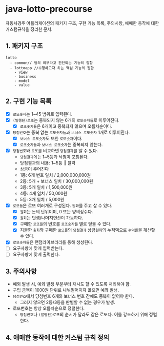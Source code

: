 # java-lotto-precourse

자동차경주 어플리케이션의 패키지 구조, 구현 기능 목록, 주의사항, 애매한 동작에 대한 커스텀규칙을 정리한 문서.

## 1. 패키지 구조

```
lotto
  - common// 앱의 외부라고 판단되는 기능의 집합
  - lottoapp //수행하고자 하는 핵심 기능의 집합 
    - view
    - business
    - model
    - value
```

## 2. 구현 기능 목록

- [x] `로또숫자`는 1~45 범위로 입력된다.
- [x] `(발행된)로또`는 중복되지 않는 6개의 `로또숫자들`로 이루어진다.
    - [x] `로또숫자들`은 6개이고 중복되지 않으며 오름차순이다.
- [x] `당첨번호`는 중복 없는 `로또숫자들`과 `보너스 로또숫자` 1개로 이루어진다.
    - [x] `보너스 로또숫자`도 또한 `로또숫자`이다.
    - [x] `로또숫자들`과 `보너스 로또숫자`는 중복되지 않는다.
- [x] `당첨번호`와 `로또`를 비교하면 `당첨결과`를 알 수 있다.
    - `당첨결과`에는 1~5등과 낙첨이 포함된다.
    - 당첨결과의 내용: 1~5등 || 탈락
    - 상금이 주어진다
    - 1등: 6개 번호 일치 / 2,000,000,000원
    - 2등: 5개 + 보너스 일치 / 30,000,000원
    - 3등: 5개 일치 / 1,500,000원
    - 4등: 4개 일치 / 50,000원
    - 5등: 3개 일치 / 5,000원
- [x] `로또들`은 로또 여러개로 구성된다. `원화`를 주고 살 수 있다.
    - [x] `원화`는 돈의 단위이며, 0 또는 양의정수다.
    - [x] `원화`는 덧셈/나머지연산이 가능하다.
    - [x] 구매한 `로또들`의 번호를 `로또숫자들` 별로 얻을 수 있다.
    - [x] 지불한 `원화`와 구매한 `로또들`의 `당첨결과` 상금`원화`의 누적액으로 `수익률`을 계산할 수 있다.
- [x] `로또숫자들`은 랜덤라이브러리를 통해 생성된다.
- [ ] 요구사항에 맞게 입력받는다.
- [ ] 요구사항에 맞게 출력한다.

## 3. 주의사항

- 예외 발생 시, 예외 발생 부분부터 재시도 할 수 있도록 처리해야 함.
- 구입 금액이 1000원 단위로 나눠떨어지지 않으면 예외 발생.
- `당첨번호`에서 당첨번호 6개와 보너스 번호 간에도 중복이 없어야 한다.
    - 그러지 않으면 2등/3등을 판별할 수 없는 경우가 발생.
- 로또번호는 항상 오름차순으로 정렬한다.
    - `당첨번호`나 `(발행된)로또`의 순서가 달라도 같은 로또다. 이를 강조하기 위해 정렬한다.

## 4. 애매한 동작에 대한 커스텀 규칙 정의